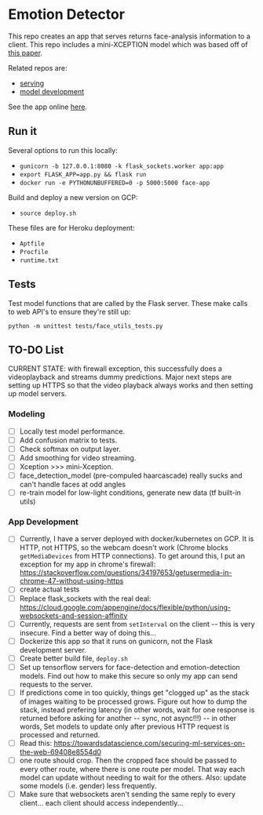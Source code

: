 # Emotion Detector

This repo creates an app that serves returns face-analysis information to a client. This repo includes a mini-XCEPTION model which was based off of [this paper](https://arxiv.org/pdf/1710.07557.pdf).

Related repos are:

- [serving](https://github.com/camoverride/tf_models_serving)
- [model development](https://github.com/camoverride/models)

See the app online [here]().

## Run it

Several options to run this locally:

- `gunicorn -b 127.0.0.1:8080 -k flask_sockets.worker app:app`
- `export FLASK_APP=app.py && flask run`
- `docker run -e PYTHONUNBUFFERED=0 -p 5000:5000 face-app`

Build and deploy a new version on GCP:

- `source deploy.sh`

These files are for Heroku deployment:

- `Aptfile`
- `Procfile`
- `runtime.txt`

## Tests

Test model functions that are called by the Flask server. These make calls to web API's to ensure they're still up:

`python -m unittest tests/face_utils_tests.py`

## TO-DO List

CURRENT STATE: with firewall exception, this successfully does a videoplayback and streams dummy predictions. Major next steps are setting up HTTPS so that the video playback always works and then setting up model servers.

### Modeling

- [ ] Locally test model performance.
- [ ] Add confusion matrix to tests.
- [ ] Check softmax on output layer.
- [ ] Add smoothing for video streaming.
- [ ] Xception >>> mini-Xception.
- [ ] face_detection_model (pre-compuled haarcascade) really sucks and can't handle faces at odd angles
- [ ] re-train model for low-light conditions, generate new data (tf built-in utils)

### App Development

- [ ] Currently, I have a server deployed with docker/kubernetes on GCP. It is HTTP, not HTTPS, so the webcam doesn't work (Chrome blocks `getMediaDevices` from HTTP connections). To get around this, I put an exception for my app in chrome's firewall: https://stackoverflow.com/questions/34197653/getusermedia-in-chrome-47-without-using-https
- [ ] create actual tests
- [ ] Replace flask_sockets with the real deal: https://cloud.google.com/appengine/docs/flexible/python/using-websockets-and-session-affinity
- [ ] Currently, requests are sent from `setInterval` on the client -- this is very insecure. Find a better way of doing this...
- [ ] Dockerize this app so that it runs on gunicorn, not the Flask development server.
- [ ] Create better build file, `deploy.sh`
- [ ] Set up tensorflow servers for face-detection and emotion-detection models. Find out how to make this secure so only my app can send requests to the server.
- [ ] If predictions come in too quickly, things get "clogged up" as the stack of images waiting to be processed grows. Figure out how to dump the stack, instead prefering latency (in other words, wait for one response is returned before asking for another -- sync, not async!!!) -- in other words, Set models to update only after previous HTTP request is processed and returned.
- [ ] Read this: https://towardsdatascience.com/securing-ml-services-on-the-web-69408e8554d0
- [ ] one route should crop. Then the cropped face should be passed to every other route, where there is one route per model. That way each model can update without needing to wait for the others. Also: update some models (i.e. gender) less frequently.
- [ ] Make sure that websockets aren't sending the same reply to every client... each client should access independently...
